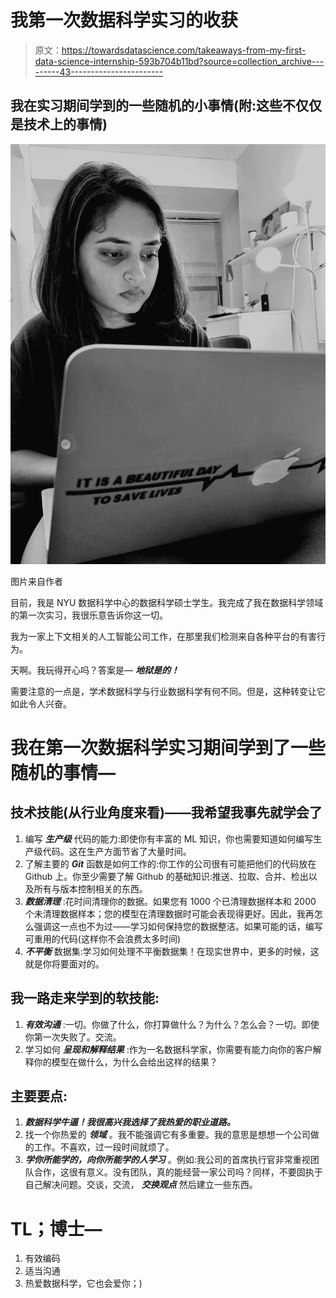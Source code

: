 # 我第一次数据科学实习的收获

> 原文：<https://towardsdatascience.com/takeaways-from-my-first-data-science-internship-593b704b11bd?source=collection_archive---------43----------------------->

## 我在实习期间学到的一些随机的小事情(附:这些不仅仅是技术上的事情)

![](img/27752f932e1d5afab12f2fcb1e3a04da.png)

图片来自作者

目前，我是 NYU 数据科学中心的数据科学硕士学生。我完成了我在数据科学领域的第一次实习，我很乐意告诉你这一切。

我为一家上下文相关的人工智能公司工作，在那里我们检测来自各种平台的有害行为。

天啊。我玩得开心吗？答案是— ***地狱是的！***

需要注意的一点是，学术数据科学与行业数据科学有何不同。但是，这种转变让它如此令人兴奋。

# 我在第一次数据科学实习期间学到了一些随机的事情—

## 技术技能(从行业角度来看)——我希望我事先就学会了

1.  编写 ***生产级*** 代码的能力:即使你有丰富的 ML 知识，你也需要知道如何编写生产级代码。这在生产方面节省了大量时间。
2.  了解主要的 ***Git*** 函数是如何工作的:你工作的公司很有可能把他们的代码放在 Github 上。你至少需要了解 Github 的基础知识:推送、拉取、合并、检出以及所有与版本控制相关的东西。
3.  ***数据清理*** :花时间清理你的数据。如果您有 1000 个已清理数据样本和 2000 个未清理数据样本；您的模型在清理数据时可能会表现得更好。因此，我再怎么强调这一点也不为过——学习如何保持您的数据整洁。如果可能的话，编写可重用的代码(这样你不会浪费太多时间)
4.  ***不平衡*** 数据集:学习如何处理不平衡数据集！在现实世界中，更多的时候，这就是你将要面对的。

## 我一路走来学到的软技能:

1.  ***有效沟通*** :一切。你做了什么，你打算做什么？为什么？怎么会？一切。即使你第一次失败了。交流。
2.  学习如何 ***呈现和解释结果*** :作为一名数据科学家，你需要有能力向你的客户解释你的模型在做什么，为什么会给出这样的结果？

## 主要要点:

1.  ***数据科学牛逼！我很高兴我选择了我热爱的职业道路。***
2.  找一个你热爱的 ***领域*** 。我不能强调它有多重要。我的意思是想想一个公司做的工作。不喜欢，过一段时间就烦了。
3.  ***学你所能学的，向你所能学的人学习*** 。例如:我公司的首席执行官非常重视团队合作，这很有意义。没有团队，真的能经营一家公司吗？同样，不要固执于自己解决问题。交谈，交流， ***交换观点*** 然后建立一些东西。

# TL；博士—

1.  有效编码
2.  适当沟通
3.  热爱数据科学，它也会爱你；)
